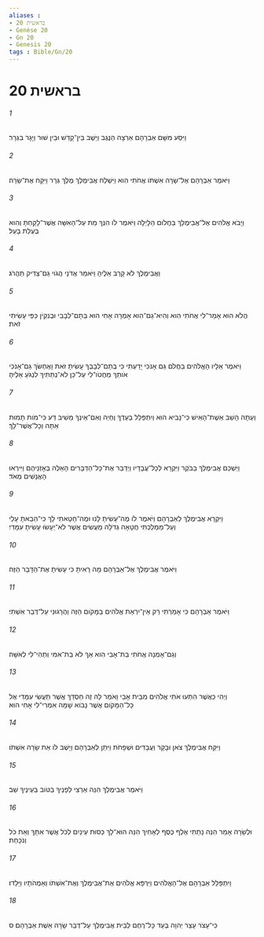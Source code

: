 ```yaml
---
aliases : 
- בראשית 20
- Genèse 20
- Gn 20
- Genesis 20
tags : Bible/Gn/20
---
```


# בראשית 20

###### 1
וַיִּסַּע מִשָּׁם אַבְרָהָם אַרְצָה הַנֶּגֶב וַיֵּשֶׁב בֵּין־קָדֵשׁ וּבֵין שׁוּר וַיָּגָר בִּגְרָר׃
###### 2
וַיֹּאמֶר אַבְרָהָם אֶל־שָׂרָה אִשְׁתֹּו אֲחֹתִי הִוא וַיִּשְׁלַח אֲבִימֶלֶךְ מֶלֶךְ גְּרָר וַיִּקַּח אֶת־שָׂרָה׃
###### 3
וַיָּבֹא אֱלֹהִים אֶל־אֲבִימֶלֶךְ בַּחֲלֹום הַלָּיְלָה וַיֹּאמֶר לֹו הִנְּךָ מֵת עַל־הָאִשָּׁה אֲשֶׁר־לָקַחְתָּ וְהִוא בְּעֻלַת בָּעַל׃
###### 4
וַאֲבִימֶלֶךְ לֹא קָרַב אֵלֶיהָ וַיֹּאמַר אֲדֹנָי הֲגֹוי גַּם־צַדִּיק תַּהֲרֹג׃
###### 5
הֲלֹא הוּא אָמַר־לִי אֲחֹתִי הִוא וְהִיא־גַם־הִוא אָמְרָה אָחִי הוּא בְּתָם־לְבָבִי וּבְנִקְיֹן כַּפַּי עָשִׂיתִי זֹאת׃
###### 6
וַיֹּאמֶר אֵלָיו הָאֱלֹהִים בַּחֲלֹם גַּם אָנֹכִי יָדַעְתִּי כִּי בְתָם־לְבָבְךָ עָשִׂיתָ זֹּאת וָאֶחְשֹׂךְ גַּם־אָנֹכִי אֹותְךָ מֵחֲטֹו־לִי עַל־כֵּן לֹא־נְתַתִּיךָ לִנְגֹּעַ אֵלֶיהָ׃
###### 7
וְעַתָּה הָשֵׁב אֵשֶׁת־הָאִישׁ כִּי־נָבִיא הוּא וְיִתְפַּלֵּל בַּעַדְךָ וֶחְיֵה וְאִם־אֵינְךָ מֵשִׁיב דַּע כִּי־מֹות תָּמוּת אַתָּה וְכָל־אֲשֶׁר־לָךְ׃
###### 8
וַיַּשְׁכֵּם אֲבִימֶלֶךְ בַּבֹּקֶר וַיִּקְרָא לְכָל־עֲבָדָיו וַיְדַבֵּר אֶת־כָּל־הַדְּבָרִים הָאֵלֶּה בְּאָזְנֵיהֶם וַיִּירְאוּ הָאֲנָשִׁים מְאֹד׃
###### 9
וַיִּקְרָא אֲבִימֶלֶךְ לְאַבְרָהָם וַיֹּאמֶר לֹו מֶה־עָשִׂיתָ לָּנוּ וּמֶה־חָטָאתִי לָךְ כִּי־הֵבֵאתָ עָלַי וְעַל־מַמְלַכְתִּי חֲטָאָה גְדֹלָה מַעֲשִׂים אֲשֶׁר לֹא־יֵעָשׂוּ עָשִׂיתָ עִמָּדִי׃
###### 10
וַיֹּאמֶר אֲבִימֶלֶךְ אֶל־אַבְרָהָם מָה רָאִיתָ כִּי עָשִׂיתָ אֶת־הַדָּבָר הַזֶּה׃
###### 11
וַיֹּאמֶר אַבְרָהָם כִּי אָמַרְתִּי רַק אֵין־יִרְאַת אֱלֹהִים בַּמָּקֹום הַזֶּה וַהֲרָגוּנִי עַל־דְּבַר אִשְׁתִּי׃
###### 12
וְגַם־אָמְנָה אֲחֹתִי בַת־אָבִי הִוא אַךְ לֹא בַת־אִמִּי וַתְּהִי־לִי לְאִשָּׁה׃
###### 13
וַיְהִי כַּאֲשֶׁר הִתְעוּ אֹתִי אֱלֹהִים מִבֵּית אָבִי וָאֹמַר לָהּ זֶה חַסְדֵּךְ אֲשֶׁר תַּעֲשִׂי עִמָּדִי אֶל כָּל־הַמָּקֹום אֲשֶׁר נָבֹוא שָׁמָּה אִמְרִי־לִי אָחִי הוּא׃
###### 14
וַיִּקַּח אֲבִימֶלֶךְ צֹאן וּבָקָר וַעֲבָדִים וּשְׁפָחֹת וַיִּתֵּן לְאַבְרָהָם וַיָּשֶׁב לֹו אֵת שָׂרָה אִשְׁתֹּו׃
###### 15
וַיֹּאמֶר אֲבִימֶלֶךְ הִנֵּה אַרְצִי לְפָנֶיךָ בַּטֹּוב בְּעֵינֶיךָ שֵׁב׃
###### 16
וּלְשָׂרָה אָמַר הִנֵּה נָתַתִּי אֶלֶף כֶּסֶף לְאָחִיךְ הִנֵּה הוּא־לָךְ כְּסוּת עֵינַיִם לְכֹל אֲשֶׁר אִתָּךְ וְאֵת כֹּל וְנֹכָחַת׃
###### 17
וַיִּתְפַּלֵּל אַבְרָהָם אֶל־הָאֱלֹהִים וַיִּרְפָּא אֱלֹהִים אֶת־אֲבִימֶלֶךְ וְאֶת־אִשְׁתֹּו וְאַמְהֹתָיו וַיֵּלֵדוּ׃
###### 18
כִּי־עָצֹר עָצַר יְהוָה בְּעַד כָּל־רֶחֶם לְבֵית אֲבִימֶלֶךְ עַל־דְּבַר שָׂרָה אֵשֶׁת אַבְרָהָם׃ ס
